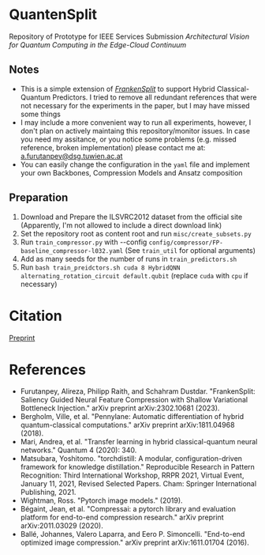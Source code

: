 # QuantenSplit
 Repository of Prototype for IEEE Services Submission _Architectural Vision for Quantum Computing in the Edge-Cloud Continuum_


## Notes
- This is a simple extension of [_FrankenSplit_](https://github.com/rezafuru/FrankenSplit) to support Hybrid Classical-Quantum Predictors. I tried to remove all redundant references that were not necessary for the experiments in the paper, but I may have missed some things
- I may include a more convenient way to run all experiments, however, I don't plan on actively maintaing this repository/monitor issues. In case you need my assitance, or you notice some problems (e.g. missed reference, broken implementation) please contact me at: a.furutanpey@dsg.tuwien.ac.at
- You can easily change the configuration in the `yaml` file and implement your own Backbones, Compression Models and Ansatz composition

## Preparation
1. Download and Prepare the ILSVRC2012 dataset from the official site (Apparently, I'm not allowed to include a direct download link)
2. Set the repository root as content root and run `misc/create_subsets.py`
3. Run `train_compressor.py` with --config `config/compressor/FP-baseline_compressor-l032.yaml` (See `train_util` for optional arguments)
4. Add as many seeds for the number of runs in `train_predictors.sh`
5. Run `bash train_preidctors.sh cuda 8 HybridQNN alternating_rotation_circuit default.qubit` (replace `cuda` with `cpu` if necessary)

# Citation
[Preprint](https://arxiv.org/abs/2305.05238)
# References
- Furutanpey, Alireza, Philipp Raith, and Schahram Dustdar. "FrankenSplit: Saliency Guided Neural Feature Compression with Shallow Variational Bottleneck Injection." arXiv preprint arXiv:2302.10681 (2023).
- Bergholm, Ville, et al. "Pennylane: Automatic differentiation of hybrid quantum-classical computations." arXiv preprint arXiv:1811.04968 (2018).
- Mari, Andrea, et al. "Transfer learning in hybrid classical-quantum neural networks." Quantum 4 (2020): 340.
- Matsubara, Yoshitomo. "torchdistill: A modular, configuration-driven framework for knowledge distillation." Reproducible Research in Pattern Recognition: Third International Workshop, RRPR 2021, Virtual Event, January 11, 2021, Revised Selected Papers. Cham: Springer International Publishing, 2021.
- Wightman, Ross. "Pytorch image models." (2019).
- Bégaint, Jean, et al. "Compressai: a pytorch library and evaluation platform for end-to-end compression research." arXiv preprint arXiv:2011.03029 (2020).
- Ballé, Johannes, Valero Laparra, and Eero P. Simoncelli. "End-to-end optimized image compression." arXiv preprint arXiv:1611.01704 (2016).
